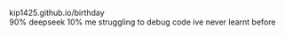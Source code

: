 kip1425.github.io/birthday <br/>
90% deepseek 10% me struggling to debug code ive never learnt before
